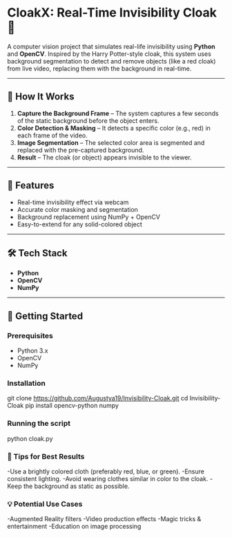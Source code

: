 # CloakX: Real-Time Invisibility Cloak 🔮

A computer vision project that simulates real-life invisibility using **Python** and **OpenCV**. Inspired by the Harry Potter-style cloak, this system uses background segmentation to detect and remove objects (like a red cloak) from live video, replacing them with the background in real-time.

---

## 🧠 How It Works

1. **Capture the Background Frame** – The system captures a few seconds of the static background before the object enters.
2. **Color Detection & Masking** – It detects a specific color (e.g., red) in each frame of the video.
3. **Image Segmentation** – The selected color area is segmented and replaced with the pre-captured background.
4. **Result** – The cloak (or object) appears invisible to the viewer.

---

## 🎯 Features

- Real-time invisibility effect via webcam
- Accurate color masking and segmentation
- Background replacement using NumPy + OpenCV
- Easy-to-extend for any solid-colored object

---

## 🛠️ Tech Stack

- **Python**
- **OpenCV**
- **NumPy**

---

## 🚀 Getting Started

### Prerequisites

- Python 3.x
- OpenCV
- NumPy

### Installation

git clone https://github.com/Augustya19/Invisibility-Cloak.git
cd Invisibility-Cloak
pip install opencv-python numpy

### Running the script 
python cloak.py

### 📌 Tips for Best Results

-Use a brightly colored cloth (preferably red, blue, or green).
-Ensure consistent lighting.
-Avoid wearing clothes similar in color to the cloak.
-Keep the background as static as possible.

### 💡 Potential Use Cases

-Augmented Reality filters
-Video production effects
-Magic tricks & entertainment
-Education on image processing


